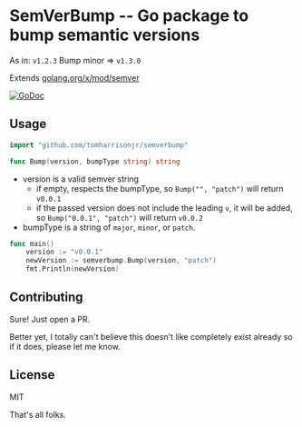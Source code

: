 # SemVerBump -- Go package to bump semantic versions
As in: `v1.2.3` Bump minor => `v1.3.0`

Extends [golang.org/x/mod/semver](https://pkg.go.dev/golang.org/x/mod/semver)

[![GoDoc](https://godoc.org/github.com/tomharrisonjr/semverbump?status.svg)](https://godoc.org/github.com/tomharrisonjr/semverbump)

## Usage

```go
import "github.com/tomharrisonjr/semverbump"
```

```go
func Bump(version, bumpType string) string
```
* version is a valid semver string
  * if empty, respects the bumpType, so `Bump("", "patch")` will return `v0.0.1`
  * if the passed version does not include the leading `v`, it will be added, so `Bump("0.0.1", "patch")` will return `v0.0.2`
* bumpType is a string of `major`, `minor`, or `patch`.

```go
func main()
	version := "v0.0.1"
	newVersion := semverbump.Bump(version, "patch")
	fmt.Println(newVersion)
```

## Contributing
Sure! Just open a PR.

Better yet, I totally can't believe this doesn't like completely exist already so if it does, please let me know.

## License
MIT

That's all folks.